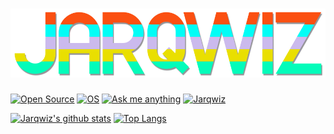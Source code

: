# [![Jarqwiz](jarqwiz.svg)][jarqwiz]

[![Open Source](https://img.shields.io/badge/Open-Source-red?style=flat-square&logo=open-source-initiative)](https://github.com/Jarqwiz?tab=repositories)
[![OS](https://img.shields.io/badge/OS-Arch%20BTW-blue?style=flat-square&logo=arch-linux)](https://github.com/Jarqwiz/dotfiles)
[![Ask me anything](https://img.shields.io/badge/Ask%20me-anything-orange?style=flat-square&logo=github)](https://github.com/Jarqwiz/Jarqwiz/issues/new)
[![Jarqwiz](https://img.shields.io/website?logo=eleventy&style=flat-square&url=https%3A%2F%2Fjarqwiz.xyz)][jarqwiz]

[![Jarqwiz's github stats](https://github-readme-stats.vercel.app/api?username=Jarqwiz&show_icons=true&count_private=true&custom_title=My+Stats)][readme-stats]
[![Top Langs](https://github-readme-stats.vercel.app/api/top-langs/?username=Jarqwiz&layout=compact)][readme-stats]

[jarqwiz]: https://jarqwiz.xyz
[readme-stats]: https://github.com/anuraghazra/github-readme-stats
